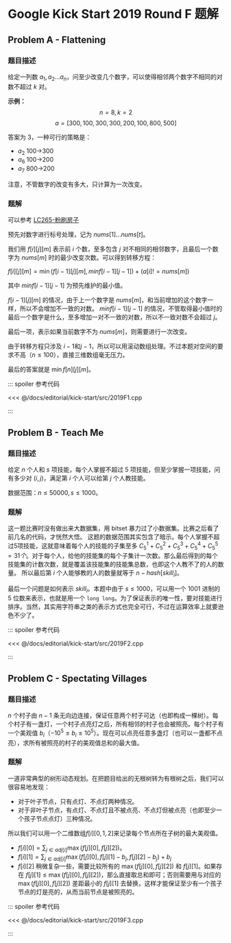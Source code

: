 # Google Kick Start 2019 Round F 题解

## Problem A - Flattening

### 题目描述

给定一列数 $a_1,a_2...a_n$，问至少改变几个数字，可以使得相邻两个数字不相同的对数不超过 $k$ 对。

**示例：**
$$n=8,k=2$$
$$a=[300,100,300,300,200,100,800,500]$$

答案为 $3$，一种可行的策略是：

- $a_2$ 100->300
- $a_6$ 100->200
- $a_7$ 800->200

注意，不管数字的改变有多大，只计算为一次改变。

### 题解

可以参考 [LC265-粉刷房子](https://leetcode-cn.com/problems/paint-house-ii/)

预先对数字进行标号处理，记为 $nums[1]...nums[t]$。

我们用 $f[i][j][m]$ 表示前 $i$ 个数，至多包含 $j$ 对不相同的相邻数字，且最后一个数字为 $nums[m]$ 时的最少改变次数。可以得到转移方程：

$f[i][j][m]=\min(f[i-1][j][m], minf[i-1][j-1]) + (a[i] != nums[m])$

其中 $minf[i-1][j-1]$ 为预先维护的最小值。

$f[i-1][j][m]$ 的情况，由于上一个数字是 $nums[m]$，和当前增加的这个数字一样，所以不会增加不一致的对数。
$minf[i-1][j-1]$ 的情况，不管取得最小值时的最后一个数字是什么，至多增加一对不一致的对数，所以不一致对数不会超过 $j$。

最后一项，表示如果当前数字不为 $nums[m]$，则需要进行一次改变。

由于转移方程只涉及 $i-1$和$j-1$，所以可以用滚动数组处理。不过本题对空间的要求不高（$n\leq100$），直接三维数组毫无压力。

最后的答案就是 $\min f[n][j][m]$。

::: spoiler 参考代码

<<< @/docs/editorial/kick-start/src/2019F1.cpp

:::

## Problem B - Teach Me

### 题目描述

给定 $n$ 个人和 $s$ 项技能，每个人掌握不超过 $5$ 项技能，但至少掌握一项技能，问有多少对 $(i,j)$，满足第 $i$ 个人可以给第 $j$ 个人教技能。

数据范围：$n\leq50000,s\leq1000$。

### 题解

这一题比赛时没有做出来大数据集，用 bitset 暴力过了小数据集。比赛之后看了前几名的代码，才恍然大悟。
这题的数据范围其实包含了暗示。每个人掌握不超过5项技能，这就意味着每个人的技能的子集至多 $C_5^1+C_5^2+C_5^3+C_5^4+C_5^5=31个$。对于每个人，给他的技能集的每个子集计一次数。那么最后得到的每个技能集的计数次数，就是覆盖该技能集的技能集总数，也即这个人教不了的人的数量。
所以最后第 $i$ 个人能够教的人的数量就等于 $n-hash[skill_i]$。

最后一个问题是如何表示 $skill_i$。本题中由于 $s\leq1000$，可以用一个 1001 进制的 5 位数来表示，也就是用一个 `long long`。为了保证表示的唯一性，要对技能进行排序。当然，其实用字符串之类的表示方式也完全可行，不过在运算效率上就要逊色不少了。

::: spoiler 参考代码

<<< @/docs/editorial/kick-start/src/2019F2.cpp

:::

## Problem C - Spectating Villages

### 题目描述

$n$ 个村子由 $n-1$ 条无向边连接，保证任意两个村子可达（也即构成一棵树）。每个村子有一盏灯，一个村子点亮灯之后，所有相邻的村子也会被照亮。每个村子有一个美观值 $b_i$（$-10^5\leq b_i\leq 10^5$）。现在可以点亮任意多盏灯（也可以一盏都不点亮），求所有被照亮的村子的美观值总和的最大值。

### 题解

一道非常典型的树形动态规划。在把题目给出的无根树转为有根树之后，我们可以很容易地发现：

- 对于叶子节点，只有点灯、不点灯两种情况。
- 对于非叶子节点，有点灯、不点灯且不被点亮、不点灯但被点亮（也即至少一个孩子节点点灯）三种情况。

所以我们可以用一个二维数组$f[i][0,1,2]$来记录每个节点所在子树的最大美观值。

- $f[i][0]=\sum_{j\in adj[i]} \max(f[j][0], f[j][2])$。
- $f[i][1]=\sum_{j\in adj[i]} \max(f[j][0], f[j][1] - b_j, f[j][2] - b_j)+b_j$
- $f[i][2]$ 稍微复杂一些，需要比较所有的 $\max(f[j][0], f[j][2])$ 和 $f[j][1]$。如果存在 $f[j][1]\leq\max(f[j][0], f[j][2])$，那么直接取总和即可；否则需要用与对应的 $\max(f[j][0], f[j][2])$ 差距最小的 $f[j][1]$ 去替换，这样才能保证至少有一个孩子节点的灯是亮的，从而当前节点是被照亮的。

::: spoiler 参考代码

<<< @/docs/editorial/kick-start/src/2019F3.cpp

:::
